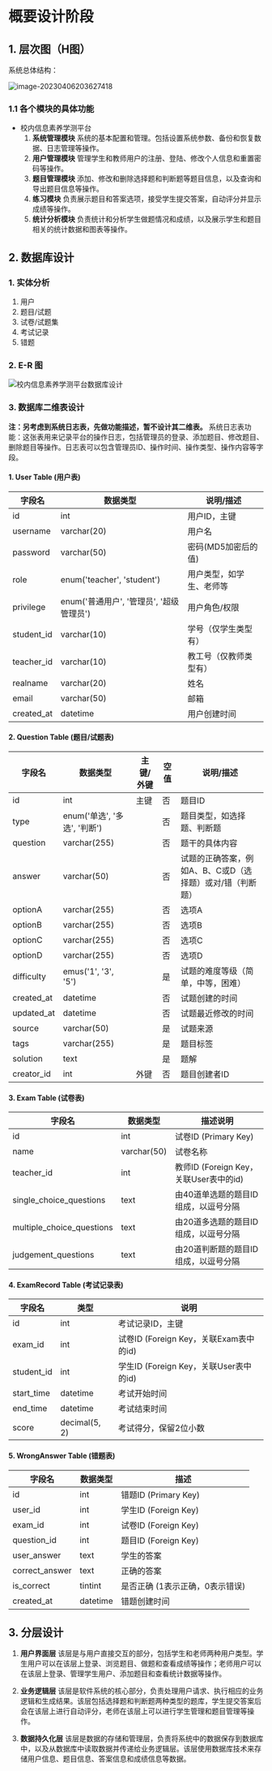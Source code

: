 # 概要设计阶段

## 1. 层次图（H图）

系统总体结构：

![image-20230406203627418](./assets/image-20230406203627418.png)

### 1.1 各个模块的具体功能

* 校内信息素养学测平台
  1. **系统管理模块**
     系统的基本配置和管理。包括设置系统参数、备份和恢复数据、日志管理等操作。
  2. **用户管理模块**
     管理学生和教师用户的注册、登陆、修改个人信息和重置密码等操作。
  3. **题目管理模块**
     添加、修改和删除选择题和判断题等题目信息，以及查询和导出题目信息等操作。
  4. **练习模块**
     负责展示题目和答案选项，接受学生提交答案，自动评分并显示成绩等操作。
  5. **统计分析模块**
     负责统计和分析学生做题情况和成绩，以及展示学生和题目相关的统计数据和图表等操作。

## 2. 数据库设计

### 1. 实体分析

1. 用户
2. 题目/试题
3. 试卷/试题集
4. 考试记录
5. 错题

### 2. E-R 图

![校内信息素养学测平台数据库设计](./assets/%E6%A0%A1%E5%86%85%E4%BF%A1%E6%81%AF%E7%B4%A0%E5%85%BB%E5%AD%A6%E6%B5%8B%E5%B9%B3%E5%8F%B0%E6%95%B0%E6%8D%AE%E5%BA%93%E8%AE%BE%E8%AE%A1.png)

### 3. 数据库二维表设计

**注：另考虑到系统日志表，先做功能描述，暂不设计其二维表。**
系统日志表功能：这张表用来记录平台的操作日志，包括管理员的登录、添加题目、修改题目、删除题目等操作。日志表可以包含管理员ID、操作时间、操作类型、操作内容等字段。

#### 1. User Table (用户表)

| 字段名     | 数据类型                                 | 说明/描述                |
| ---------- | ---------------------------------------- | ------------------------ |
| id         | int                                      | 用户ID，主键             |
| username   | varchar(20)                              | 用户名                   |
| password   | varchar(50)                              | 密码(MD5加密后的值)      |
| role       | enum('teacher', 'student')               | 用户类型，如学生、老师等 |
| privilege  | enum('普通用户', '管理员', '超级管理员') | 用户角色/权限            |
| student_id | varchar(10)                              | 学号（仅学生类型有）     |
| teacher_id | varchar(10)                              | 教工号（仅教师类型有）   |
| realname   | varchar(20)                              | 姓名                     |
| email      | varchar(50)                              | 邮箱                     |
| created_at | datetime                                 | 用户创建时间             |

#### 2. Question Table (题目/试题表)

| 字段名     | 数据类型                     | 主键/外键 | 空值 | 说明/描述                                                 |
| ---------- | ---------------------------- | --------- | ---- | --------------------------------------------------------- |
| id         | int                          | 主键      | 否   | 题目ID                                                    |
| type       | enum('单选', '多选', '判断') |           | 否   | 题目类型，如选择题、判断题                                |
| question   | varchar(255)                 |           | 否   | 题干的具体内容                                            |
| answer     | varchar(50)                  |           | 否   | 试题的正确答案，例如A、B、C或D（选择题）或对/错（判断题） |
| optionA    | varchar(255)                 |           | 否   | 选项A                                                     |
| optionB    | varchar(255)                 |           | 否   | 选项B                                                     |
| optionC    | varchar(255)                 |           | 否   | 选项C                                                     |
| optionD    | varchar(255)                 |           | 否   | 选项D                                                     |
| difficulty | emus('1', '3', '5')          |           | 是   | 试题的难度等级（简单，中等，困难）                        |
| created_at | datetime                     |           | 否   | 试题创建的时间                                            |
| updated_at | datetime                     |           | 否   | 试题最近修改的时间                                        |
| source     | varchar(50)                  |           | 是   | 试题来源                                                  |
| tags       | varchar(255)                 |           | 是   | 题目标签                                                  |
| solution   | text                         |           | 是   | 题解                                                      |
| creator_id | int                          | 外键      | 否   | 题目创建者ID                                              |

#### 3. Exam Table (试卷表)

| 字段名                    | 数据类型    | 描述说明                               |
| ------------------------- | ----------- | -------------------------------------- |
| id                        | int         | 试卷ID (Primary Key)                   |
| name                      | varchar(50) | 试卷名称                               |
| teacher_id                | int         | 教师ID (Foreign Key，关联User表中的id) |
| single_choice_questions   | text        | 由40道单选题的题目ID组成，以逗号分隔   |
| multiple_choice_questions | text        | 由20道多选题的题目ID组成，以逗号分隔   |
| judgement_questions       | text        | 由20道判断题的题目ID组成，以逗号分隔   |

#### 4. ExamRecord Table (考试记录表)

| 字段名     | 类型          | 说明                                   |
| ---------- | ------------- | -------------------------------------- |
| id         | int           | 考试记录ID，主键                       |
| exam_id    | int           | 试卷ID (Foreign Key，关联Exam表中的id) |
| student_id | int           | 学生ID (Foreign Key，关联User表中的id) |
| start_time | datetime      | 考试开始时间                           |
| end_time   | datetime      | 考试结束时间                           |
| score      | decimal(5, 2) | 考试得分，保留2位小数                  |

#### 5. WrongAnswer Table (错题表)

| 字段名         | 数据类型 | 描述                            |
| -------------- | -------- | ------------------------------- |
| id             | int      | 错题ID (Primary Key)            |
| user_id        | int      | 学生ID (Foreign Key)            |
| exam_id        | int      | 试卷ID (Foreign Key)            |
| question_id    | int      | 题目ID (Foreign Key)            |
| user_answer    | text     | 学生的答案                      |
| correct_answer | text     | 正确的答案                      |
| is_correct     | tintint  | 是否正确 (1表示正确，0表示错误) |
| created_at     | datetime | 错题创建时间                    |

## 3. 分层设计

1. **用户界面层**
   该层是与用户直接交互的部分，包括学生和老师两种用户类型。学生用户可以在该层上登录、浏览题目、做题和查看成绩等操作；老师用户可以在该层上登录、管理学生用户、添加题目和查看统计数据等操作。
2. **业务逻辑层**
   该层是软件系统的核心部分，负责处理用户请求、执行相应的业务逻辑和生成结果。该层包括选择题和判断题两种类型的题库，学生提交答案后会在该层上进行自动评分，老师在该层上可以进行学生管理和题目管理等操作。

3. **数据持久化层**
   该层是数据的存储和管理层，负责将系统中的数据保存到数据库中，以及从数据库中读取数据并传递给业务逻辑层。该层使用数据库技术来存储用户信息、题目信息、答案信息和成绩信息等数据。
